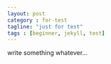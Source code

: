 ```yaml
---
layout: post
category : for-test
tagline: "just for test"
tags : [beginner, jekyll, test]
---
```

write something whatever...
